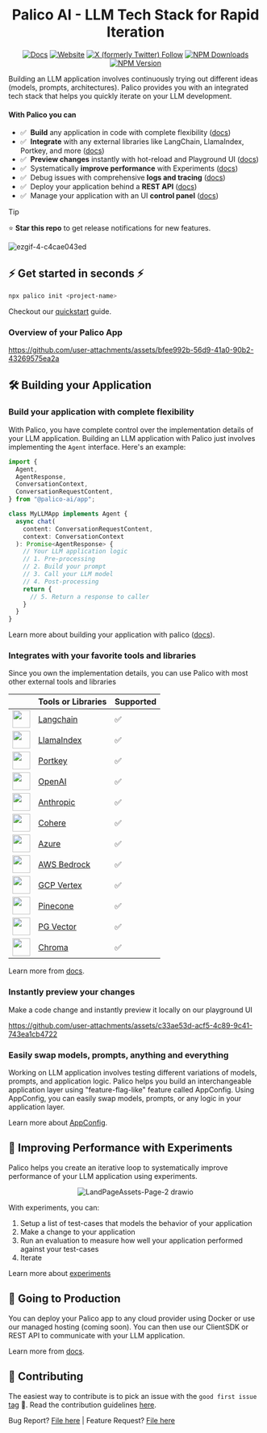 <div align="center">

# Palico AI - LLM Tech Stack for Rapid Iteration
[![Docs](https://img.shields.io/badge/docs-palico?style=flat&label=palico)](https://docs.palico.ai/)
[![Website](https://img.shields.io/badge/website-palico?style=flat&label=palico)](https://www.palico.ai/)
[![X (formerly Twitter) Follow](https://img.shields.io/twitter/follow/PalicoAI)](https://x.com/PalicoAI)
[![NPM Downloads](https://img.shields.io/npm/d18m/%40palico-ai%2Fapp)](https://www.npmjs.com/package/@palico-ai/app)
[![NPM Version](https://img.shields.io/npm/v/@palico-ai/app)](https://www.npmjs.com/package/@palico-ai/app)
<br>
</div

Building an LLM application involves continuously trying out different ideas (models, prompts, architectures). Palico provides you with an integrated tech stack that helps you quickly iterate on your LLM development.

#### With Palico you can

- ✅&nbsp; **Build** any application in code with complete flexibility ([docs](https://docs.palico.ai/guides/build))
- ✅&nbsp; **Integrate** with any external libraries like LangChain, LlamaIndex, Portkey, and more ([docs](https://docs.palico.ai/integrations/langchain)) <br>
- ✅&nbsp; **Preview changes** instantly with hot-reload and Playground UI ([docs](https://docs.palico.ai/guides/preview_changes)) <br>
- ✅&nbsp; Systematically **improve performance** with Experiments ([docs](https://docs.palico.ai/guides/experiments)) <br>
- ✅&nbsp; Debug issues with comprehensive **logs and tracing** ([docs](https://docs.palico.ai/guides/telemetry)) <br>
- ✅&nbsp; Deploy your application behind a **REST API** ([docs](https://docs.palico.ai/guides/client_sdk)) <br>
- ✅&nbsp; Manage your application with an UI **control panel** ([docs](https://docs.palico.ai/components#palico-studio)) <br>


> [!TIP]
>  ⭐️ **Star this repo** to get release notifications for new features.
>
> ![ezgif-4-c4cae043ed](https://github.com/user-attachments/assets/1e9cecd1-d459-4f47-96e4-ffd34a9aed15)


## ⚡ Get started in seconds ⚡
```bash
npx palico init <project-name>
```

Checkout our [quickstart](https://docs.palico.ai/) guide.

### Overview of your Palico App



https://github.com/user-attachments/assets/bfee992b-56d9-41a0-90b2-43269575ea2a



## 🛠️ Building your Application

### Build your application with complete flexibility
With Palico, you have complete control over the implementation details of your LLM application. Building an LLM application with Palico just involves implementing the `Agent` interface. Here's an example:
```typescript
import {
  Agent,
  AgentResponse,
  ConversationContext,
  ConversationRequestContent,
} from "@palico-ai/app";

class MyLLMApp implements Agent {
  async chat(
    content: ConversationRequestContent,
    context: ConversationContext
  ): Promise<AgentResponse> {
    // Your LLM application logic
    // 1. Pre-processing
    // 2. Build your prompt
    // 3. Call your LLM model
    // 4. Post-processing
    return {
      // 5. Return a response to caller
    }
  }
}
```
Learn more about building your application with palico ([docs](https://docs.palico.ai/guides/build)).

### Integrates with your favorite tools and libraries

Since you own the implementation details, you can use Palico with most other external tools and libraries

|                                                                  | Tools or Libraries                                                            | Supported |
| ---------------------------------------------------------------- | ----------------------------------------------------------------------------- | --------- |
| <img src="apps/website/public/logos/langchain.png" width=35 />   | [Langchain](https://docs.palico.ai/integrations/langchain)                    | ✅         |
| <img src="apps/website/public/logos/llamaindex.png" width=35 />  | [LlamaIndex](https://docs.palico.ai/integrations/llamaindex)                  | ✅         |
| <img src="apps/website/public/logos/portkey.png" width=35 />     | [Portkey](https://docs.palico.ai/integrations/llm_providers#portkey)          | ✅         |
| <img src="apps/website/public/logos/openai.svg" width=35 />      | [OpenAI](https://docs.palico.ai/integrations/llm_providers#open-ai)           | ✅         |
| <img src="apps/website/public/logos/anthropic.png" width=35 />   | [Anthropic](https://docs.palico.ai/integrations/llm_providers#anthropic)      | ✅         |
| <img src="apps/website/public/logos/cohere.png" width=35 />      | [Cohere](https://docs.palico.ai/integrations/llm_providers)                   | ✅         |
| <img src="apps/website/public/logos/azure.png" width=35 />       | [Azure](https://docs.palico.ai/integrations/llm_providers)                    | ✅         |
| <img src="apps/website/public/logos/bedrock.png" width=35 />     | [AWS Bedrock](https://docs.palico.ai/integrations/llm_providers#aws-bedrock)  | ✅         |
| <img src="apps/website/public/logos/google_cloud.png" width=35 />| [GCP Vertex](https://docs.palico.ai/integrations/llm_providers#gcp-vertex-ai) | ✅         |
| <img src="apps/website/public/logos/pinecone.png" width=35 />    | [Pinecone](https://docs.palico.ai/integrations/vector_db)                     | ✅         |
| <img src="apps/website/public/logos/postgres.png" width=35 />    | [PG Vector](https://docs.palico.ai/integrations/vector_db)                    | ✅         |
| <img src="apps/website/public/logos/chroma.png" width=35 />      | [Chroma](https://docs.palico.ai/integrations/vector_db)                       | ✅         |

Learn more from [docs](https://docs.palico.ai/guides/build).


### Instantly preview your changes
Make a code change and instantly preview it locally on our playground UI

https://github.com/user-attachments/assets/c33ae53d-acf5-4c89-9c41-743ea1cb4722


### Easily swap models, prompts, anything and everything
Working on LLM application involves testing different variations of models, prompts, and application logic. Palico helps you build an interchangeable application layer using "feature-flag-like" feature called AppConfig. Using AppConfig, you can easily swap models, prompts, or any logic in your application layer.

Learn more about [AppConfig](https://docs.palico.ai/guides/feature_flag).

##  🔄 Improving Performance with Experiments
Palico helps you create an iterative loop to systematically improve performance of your LLM application using experiments.

<div align="center">
  
![LandPageAssets-Page-2 drawio](https://github.com/user-attachments/assets/43e26dd9-8b33-4675-8dec-a0d14df8c4cc)

</div>

With experiments, you can:
1. Setup a list of test-cases that models the behavior of your application
2. Make a change to your application
3. Run an evaluation to measure how well your application performed against your test-cases
4. Iterate

Learn more about [experiments](https://docs.palico.ai/guides/experiments)

## 🚀 Going to Production

You can deploy your Palico app to any cloud provider using Docker or use our managed hosting (coming soon). You can then use our ClientSDK or REST API to communicate with your LLM application.

Learn more from [docs](https://docs.palico.ai/guides/client_sdk).

## 🤝 Contributing

The easiest way to contribute is to pick an issue with the `good first issue` [tag](https://github.com/palico-ai/palico-ai/issues?q=is%3Aissue+is%3Aopen+label%3A%22good+first+issue%22) 💪. Read the contribution guidelines [here](/CONTRIBUTING.md).

Bug Report? [File here](https://github.com/palico-ai/palico-ai/issues) | Feature Request? [File here](https://github.com/palico-ai/palico-ai/issues)

